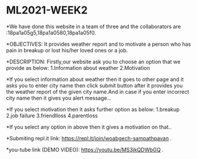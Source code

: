 # ML2021-WEEK2


*We have done this website in a team of three and the collaborators are :18pa1a05g5,18pa1a0580,18pa1a05f0.

 *OBJECTIVES: 
            It provides weather report and to motivate a person who has pain in breakup or lost his/her loved ones or a job.
 
 *DESCRIPTION:
           Firstly,our website ask you to choose an option that we provide as below:
                   1.Information about weather
                   2.Motivation
                
*If you select information about weather then it goes to other page and it asks you to enter city name then click submit button after it provides you the weather report of the given city name.And in case if you enter incorrect city name then it gives you alert message...

*If you select motivation then it asks further option as below:
   1.breakup
   2.job failure
   3.friendlloss
   4.parentloss
   
*If you select any option in above then it gives a motivation on that..

*Submiting repl.it link: https://repl.it/join/woabgech-sampathpavan .

*you-tube link (DEMO VIDEO): https://youtu.be/MS3jkQDWbGQ .







         
